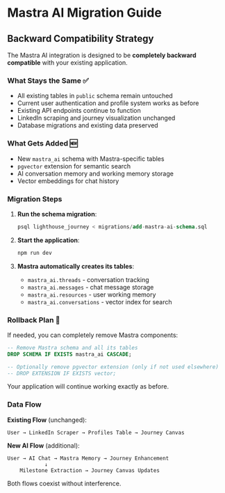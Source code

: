 # Mastra AI Migration Guide

## Backward Compatibility Strategy

The Mastra AI integration is designed to be **completely backward compatible** with your existing application.

### What Stays the Same ✅
- All existing tables in `public` schema remain untouched
- Current user authentication and profile system works as before
- Existing API endpoints continue to function
- LinkedIn scraping and journey visualization unchanged
- Database migrations and existing data preserved

### What Gets Added 🆕
- New `mastra_ai` schema with Mastra-specific tables
- `pgvector` extension for semantic search
- AI conversation memory and working memory storage
- Vector embeddings for chat history

### Migration Steps

1. **Run the schema migration**:
   ```sql
   psql lighthouse_journey < migrations/add-mastra-ai-schema.sql
   ```

2. **Start the application**:
   ```bash
   npm run dev
   ```
   
3. **Mastra automatically creates its tables**:
   - `mastra_ai.threads` - conversation tracking
   - `mastra_ai.messages` - chat message storage
   - `mastra_ai.resources` - user working memory
   - `mastra_ai.conversations` - vector index for search

### Rollback Plan 🔄

If needed, you can completely remove Mastra components:

```sql
-- Remove Mastra schema and all its tables
DROP SCHEMA IF EXISTS mastra_ai CASCADE;

-- Optionally remove pgvector extension (only if not used elsewhere)
-- DROP EXTENSION IF EXISTS vector;
```

Your application will continue working exactly as before.

### Data Flow

**Existing Flow** (unchanged):
```
User → LinkedIn Scraper → Profiles Table → Journey Canvas
```

**New AI Flow** (additional):
```
User → AI Chat → Mastra Memory → Journey Enhancement
            ↓
    Milestone Extraction → Journey Canvas Updates
```

Both flows coexist without interference.